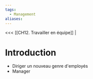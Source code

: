 ```yaml
---
tags:
  - Management
aliases:
---
```

<<< [[CH12. Travailler en équipe]] | 
# Introduction
- Diriger un nouveau genre d'employés
- Manager 
